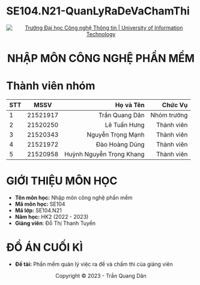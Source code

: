 # SE104.N21-QuanLyRaDeVaChamThi

<!-- Banner -->
<p align="center">
  <a href="https://www.uit.edu.vn/" title="Trường Đại học Công nghệ Thông tin" style="border: none;">
    <img src="https://i.imgur.com/WmMnSRt.png" alt="Trường Đại học Công nghệ Thông tin | University of Information Technology">
  </a>
</p>

<h1 align="center"><b>NHẬP MÔN CÔNG NGHỆ PHẦN MỀM</b></h1>

# Thành viên nhóm
| STT    | MSSV          | Họ và Tên                |Chức Vụ    |
| ------ |:-------------:| ------------------------:|----------:|
| 1      | 21521917      | Trần Quang Dân           |Nhóm trưởng|
| 2      | 21520250      | Lê Tuấn Hưng             |Thành viên |
| 3      | 21520343      | Nguyễn Trọng Mạnh        |Thành viên |
| 4      | 21521972      | Đào Hoàng Dũng           |Thành viên |
| 5      | 21520958      | Huỳnh Nguyễn Trọng Khang |Thành viên |

# GIỚI THIỆU MÔN HỌC
* **Tên môn học:** Nhập môn công nghệ phần mềm
* **Mã môn học:** SE104
* **Mã lớp:** SE104.N21
* **Năm học:** HK2 (2022 - 2023)
* **Giảng viên**: Đỗ Thị Thanh Tuyền

# ĐỒ ÁN CUỐI KÌ
* **Đề tài:** Phần mềm quản lý việc ra đề và chấm thi của giảng viên

<!-- Footer -->
<p align='center'>Copyright © 2023 - Trần Quang Dân</p>
